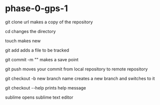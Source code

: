 # phase-0-gps-1

git clone url
makes a copy of the repository

cd
changes the directory

touch
makes new

git add
adds a file to be tracked

git commit -m ""
makes a save point

git push
moves your commit from local repository to remote repository

git checkout -b new branch name
creates a new branch and switches to it

git checkout --help
prints help message

sublime 
opens sublime text editor